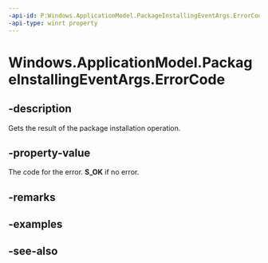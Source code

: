 ----api-id: P:Windows.ApplicationModel.PackageInstallingEventArgs.ErrorCode
-api-type: winrt property
---<!-- Property syntaxpublic Windows.Foundation.HResult ErrorCode { get; }--># Windows.ApplicationModel.PackageInstallingEventArgs.ErrorCode## -descriptionGets the result of the package installation operation.## -property-valueThe code for the error. **S_OK** if no error.## -remarks## -examples## -see-also